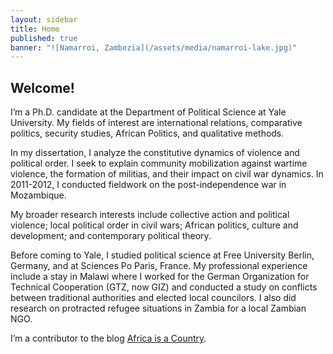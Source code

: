 ```yaml
---
layout: sidebar
title: Home
published: true
banner: "![Namarroi, Zambezia](/assets/media/namarroi-lake.jpg)"
---
```


## Welcome!

I’m a Ph.D. candidate at the Department of Political Science at Yale University. My fields of interest are international relations, comparative politics, security studies, African Politics, and qualitative methods.

In my dissertation, I analyze the constitutive dynamics of violence and political order. I seek to explain community mobilization against wartime violence, the formation of militias, and their impact on civil war dynamics. In 2011-2012, I conducted fieldwork on the post-independence war in Mozambique. 

My broader research interests include collective action and political violence; local political order in civil wars; African politics, culture and development; and  contemporary political theory. 

Before coming to Yale, I studied political science at Free University Berlin, Germany, and at Sciences Po Paris, France. My professional experience include a stay in Malawi where I worked for the German Organization for Technical Cooperation (GTZ, now GIZ) and conducted a study on conflicts between traditional authorities and elected local councilors. I also did research on protracted refugee situations in Zambia for a local Zambian NGO.

I’m a contributor to the blog [Africa is a Country](http://africasacountry.com/ "Africa is a Country").